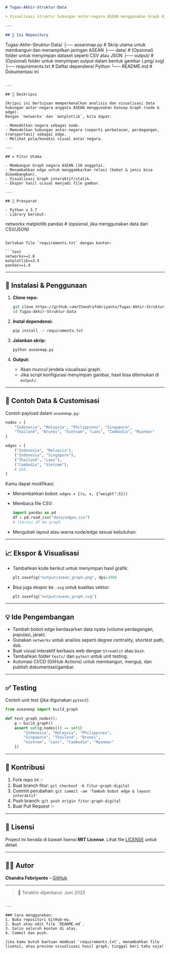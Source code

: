 ```md
# Tugas-Akhir-Struktur-Data

> Visualisasi struktur hubungan antar-negara ASEAN menggunakan Graph di Python.

---

## 📁 Isi Repository

```

Tugas-Akhir-Struktur-Data/
├── aseanmap.py         # Skrip utama untuk membangun dan menampilkan jaringan ASEAN
├── data/               # (Opsional) folder untuk menyimpan dataset seperti CSV atau JSON
├── output/             # (Opsional) folder untuk menyimpan output dalam bentuk gambar (.png/.svg)
├── requirements.txt    # Daftar dependensi Python
└── README.md           # Dokumentasi ini

```

---

## 🎯 Deskripsi

Skripsi ini bertujuan memperkenalkan analisis dan visualisasi data hubungan antar-negara anggota ASEAN menggunakan konsep Graph (node & edge).  
Dengan `networkx` dan `matplotlib`, kita dapat:

- Memodelkan negara sebagai node.
- Memodelkan hubungan antar-negara (seperti perbatasan, perdagangan, transportasi) sebagai edge.
- Melihat pola/koneksi visual antar negara.

---

## ✔️ Fitur Utama

- Membangun Graph negara ASEAN (10 anggota).
- Menambahkan edge untuk menggambarkan relasi (bobot & jenis bisa dikembangkan).
- Visualisasi Graph interaktif/statik.
- Ekspor hasil visual menjadi file gambar.

---

## 🧩 Prasyarat

- Python ≥ 3.7
- Library berikut:
```

networkx
matplotlib
pandas       # (opsional, jika menggunakan data dari CSV/JSON)

````

Sertakan file `requirements.txt` dengan konten:

```text
networkx>=2.8
matplotlib>=3.5
pandas>=1.4
````

---

## 🚀 Instalasi & Penggunaan

1. **Clone repo:**

   ```bash
   git clone https://github.com/Chandrafebriyanto/Tugas-Akhir-Struktur-Data.git
   cd Tugas-Akhir-Struktur-Data
   ```

2. **Instal dependensi:**

   ```bash
   pip install -r requirements.txt
   ```

3. **Jalankan skrip:**

   ```bash
   python aseanmap.py
   ```

4. **Output:**

   * Akan muncul jendela visualisasi graph.
   * Jika script konfigurasi menyimpan gambar, hasil bisa ditemukan di `output/`.

---

## 📝 Contoh Data & Customisasi

Contoh payload dalam `aseanmap.py`:

```python
nodes = [
    "Indonesia", "Malaysia", "Philippines", "Singapore", 
    "Thailand", "Brunei", "Vietnam", "Laos", "Cambodia", "Myanmar"
]

edges = [
    ("Indonesia", "Malaysia"),
    ("Indonesia", "Singapore"),
    ("Thailand", "Laos"),
    ("Cambodia", "Vietnam"),
    # dsb.
]
```

Kamu dapat modifikasi:

* Menambahkan bobot: `edges = [(u, v, {"weight":5})]`
* Membaca file CSV:

  ```python
  import pandas as pd
  df = pd.read_csv("data/edges.csv")
  # iterasi df ke graph
  ```
* Mengubah layout atau warna node/edge sesuai kebutuhan.

---

## 📈 Ekspor & Visualisasi

* Tambahkan kode berikut untuk menyimpan hasil grafik:

  ```python
  plt.savefig("output/asean_graph.png", dpi=300)
  ```

* Bisa juga ekspor ke `.svg` untuk kualitas vektor:

  ```python
  plt.savefig("output/asean_graph.svg")
  ```

---

## 💡 Ide Pengembangan

* Tambah bobot edge berdasarkan data nyata (volume perdagangan, populasi, jarak).
* Gunakan `networkx` untuk analisis seperti degree centrality, shortest path, dsb.
* Buat visual interaktif berbasis web dengan `Streamlit` atau `Dash`.
* Tambahkan folder `tests/` dan `pytest` untuk unit testing.
* Automasi CI/CD (GitHub Actions) untuk membangun, menguji, dan publish dokumentasi/gambar.

---

## ✅ Testing

Contoh unit test (jika digunakan `pytest`):

```python
from aseanmap import build_graph

def test_graph_nodes():
    g = build_graph()
    assert set(g.nodes()) == set([
        "Indonesia", "Malaysia", "Philippines", 
        "Singapore", "Thailand", "Brunei", 
        "Vietnam", "Laos", "Cambodia", "Myanmar"
    ])
```

---

## 🤝 Kontribusi

1. Fork repo ini 💡
2. Buat branch fitur: `git checkout -b fitur-graph-digital`
3. Commit perubahan: `git commit -am 'Tambah bobot edge & layout interaktif'`
4. Push branch: `git push origin fitur-graph-digital`
5. Buat Pull Request ✨

---

## 📄 Lisensi

Project ini berada di bawah lisensi **MIT License**.
Lihat file [LICENSE](LICENSE) untuk detail.

---

## 🧑‍💻 Autor

**Chandra Febriyanto** – [GitHub](https://github.com/Chandrafebriyanto)

---

> 📅 Terakhir diperbarui: Juni 2025

```

---

### Cara menggunakan:
1. Buka repositori GitHub-mu.
2. Buat atau edit file `README.md`.
3. Salin seluruh konten di atas.
4. Commit dan push.

Jika kamu butuh bantuan membuat `requirements.txt`, menambahkan file lisensi, atau preview visualisasi hasil graph, tinggal beri tahu saja!
```
